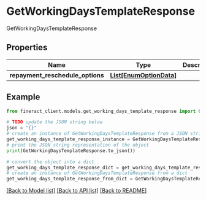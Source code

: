 # GetWorkingDaysTemplateResponse

GetWorkingDaysTemplateResponse

## Properties

Name | Type | Description | Notes
------------ | ------------- | ------------- | -------------
**repayment_reschedule_options** | [**List[EnumOptionData]**](EnumOptionData.md) |  | [optional] 

## Example

```python
from fineract_client.models.get_working_days_template_response import GetWorkingDaysTemplateResponse

# TODO update the JSON string below
json = "{}"
# create an instance of GetWorkingDaysTemplateResponse from a JSON string
get_working_days_template_response_instance = GetWorkingDaysTemplateResponse.from_json(json)
# print the JSON string representation of the object
print(GetWorkingDaysTemplateResponse.to_json())

# convert the object into a dict
get_working_days_template_response_dict = get_working_days_template_response_instance.to_dict()
# create an instance of GetWorkingDaysTemplateResponse from a dict
get_working_days_template_response_from_dict = GetWorkingDaysTemplateResponse.from_dict(get_working_days_template_response_dict)
```
[[Back to Model list]](../README.md#documentation-for-models) [[Back to API list]](../README.md#documentation-for-api-endpoints) [[Back to README]](../README.md)


